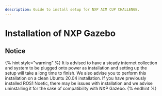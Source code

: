 ```yaml
---
description: Guide to install setup for NXP AIM CUP CHALLENGE.
---
```


# Installation of NXP Gazebo

## Notice

{% hint style="warning" %}
It is advised to have a steady internet collection and system to be plugged onto power as installation and setting up the setup will take a long time to finish. We also advise you to perform this installation on a clean Ubuntu 20.04 installation. If you have previously installed ROS1 Noetic, there may be issues with installation and we advise uninstalling it for the sake of compatibility with NXP Gazebo.
{% endhint %}
